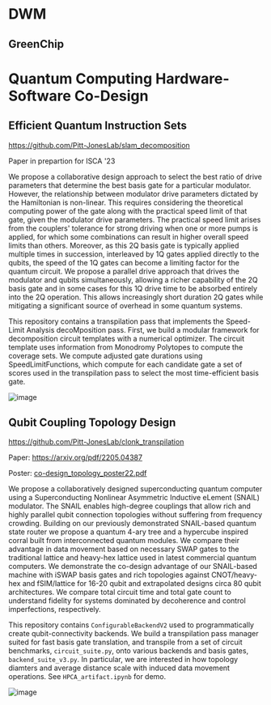 # DWM
## GreenChip

# Quantum Computing Hardware-Software Co-Design

## Efficient Quantum Instruction Sets
https://github.com/Pitt-JonesLab/slam_decomposition

Paper in prepartion for ISCA '23

We propose a collaborative design approach to select the best ratio of drive parameters that determine the best basis gate for a particular modulator.  However, the relationship between modulator drive parameters dictated by the Hamiltonian is non-linear.  This requires considering the theoretical computing power of the gate along with the practical speed limit of that gate, given the modulator drive parameters. The practical speed limit arises from the couplers' tolerance for strong driving when one or more pumps is applied,  for which some combinations can result in higher overall speed limits than others.  Moreover, as this 2Q basis gate is typically applied multiple times in succession, interleaved by 1Q gates applied directly to the qubits, the speed of the 1Q gates can become a limiting factor for the quantum circuit.  We propose a parallel drive approach that drives the modulator and qubits simultaneously, allowing a richer capability of the 2Q basis gate and in some cases for this 1Q drive time to be absorbed entirely into the 2Q operation.  This allows increasingly short duration 2Q gates while mitigating a significant source of overhead in some quantum systems.

This repository contains a transpilation pass that implements the Speed-Limit Analysis decoMposition pass. First, we build a modular framework for decomposition circuit templates with a numerical optimizer. The circuit template uses information from Monodromy Polytopes to compute the coverage sets. We compute adjusted gate durations using SpeedLimitFunctions, which compute for each candidate gate a set of scores used in the transpilation pass to select the most time-efficient basis gate.

![image](https://user-images.githubusercontent.com/47376937/205707942-18cd6764-431f-429b-a381-2d5b11ea430b.png)

## Qubit Coupling Topology Design 
https://github.com/Pitt-JonesLab/clonk_transpilation

Paper: https://arxiv.org/pdf/2205.04387

Poster: [co-design_topology_poster22.pdf](https://github.com/Pitt-JonesLab/.github/files/10156723/mckinney_evan_quantum2022.pdf)

We propose a collaboratively designed superconducting quantum computer using a Superconducting Nonlinear Asymmetric Inductive eLement (SNAIL) modulator. The SNAIL enables high-degree couplings that allow rich and highly parallel qubit connection topologies without suffering from frequency crowding.  Building on our previously demonstrated SNAIL-based quantum state router we propose a quantum 4-ary tree and a hypercube inspired corral built from interconnected quantum modules.  We compare their advantage in data movement based on necessary SWAP gates to the traditional lattice and heavy-hex lattice used in latest commercial quantum computers. We demonstrate the co-design advantage of our SNAIL-based machine with iSWAP basis gates and rich topologies against CNOT/heavy-hex and fSIM/lattice for 16-20 qubit and extrapolated designs circa 80 qubit architectures. We compare total circuit time and total gate count to understand fidelity for systems dominated by decoherence and control imperfections, respectively.

This repository contains `ConfigurableBackendV2` used to programmatically create qubit-connectivity backends. We build a transpilation pass manager suited for fast basis gate translation, and transpile from a set of circuit benchmarks, `circuit_suite.py`, onto various backends and basis gates, `backend_suite_v3.py`. In particular, we are interested in how topology diamters and average distance scale with induced data movement operations. See `HPCA_artifact.ipynb` for demo.

![image](https://user-images.githubusercontent.com/47376937/205707602-f376e5d4-d805-4ac0-9470-bf5a919d7218.png)

